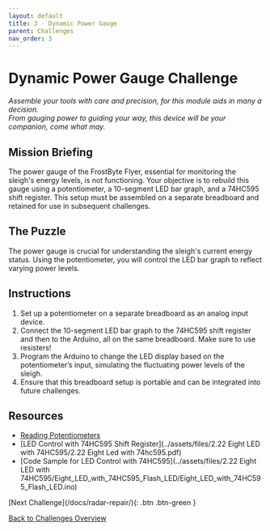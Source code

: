 ```yaml
---
layout: default
title: 3 - Dynamic Power Gauge
parent: Challenges
nav_order: 3
---
```


# Dynamic Power Gauge Challenge
_Assemble your tools with care and precision, for this module aids in many a decision._  
_From gauging power to guiding your way, this device will be your companion, come what may._

## Mission Briefing
The power gauge of the FrostByte Flyer, essential for monitoring the sleigh's energy levels, is not functioning. Your objective is to rebuild this gauge using a potentiometer, a 10-segment LED bar graph, and a 74HC595 shift register. This setup must be assembled on a separate breadboard and retained for use in subsequent challenges.

## The Puzzle
The power gauge is crucial for understanding the sleigh's current energy status. Using the potentiometer, you will control the LED bar graph to reflect varying power levels.

## Instructions
1. Set up a potentiometer on a separate breadboard as an analog input device.
2. Connect the 10-segment LED bar graph to the 74HC595 shift register and then to the Arduino, all on the same breadboard. Make sure to use resisters! 
3. Program the Arduino to change the LED display based on the potentiometer’s input, simulating the fluctuating power levels of the sleigh.
4. Ensure that this breadboard setup is portable and can be integrated into future challenges.

## Resources
- [Reading Potentiometers](https://docs.arduino.cc/learn/electronics/potentiometer-basics)
- [LED Control with 74HC595 Shift Register](../assets/files/2.22 Eight LED with 74HC595/2.22 Eight Led with 74hc595.pdf)
- [Code Sample for LED Control with 74HC595](../assets/files/2.22 Eight LED with 74HC595/Eight_LED_with_74HC595_Flash_LED/Eight_LED_with_74HC595_Flash_LED.ino)


<span class="fs-8">
[Next Challenge](/docs/radar-repair/){: .btn .btn-green }
</span>

[Back to Challenges Overview](/docs/challenges/)
